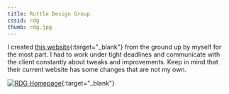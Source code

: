```yaml
---
title: Ruttle Design Group
cssid: rdg
thumb: rdg.jpg
---
```

I created [this website](http://ruttledg.com/){:target="_blank"} from the ground up by myself for the most part. I had to work under tight deadlines and communicate with the client constantly about tweaks and improvements. Keep in mind that their current website has some changes that are not my own.

[![RDG Homepage](/assets/img/rdg.jpg)](http://ruttledg.com/){:target="_blank"}
